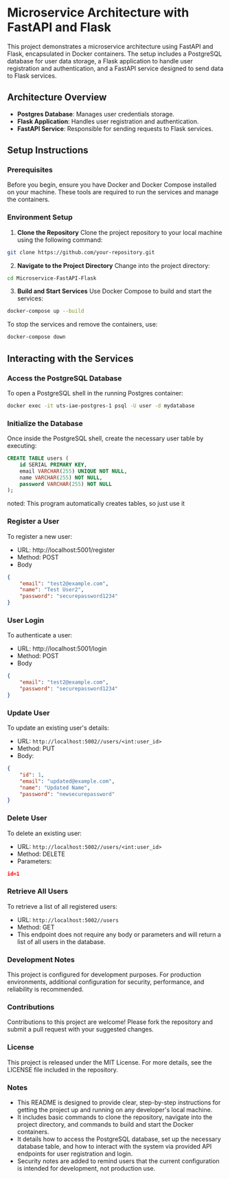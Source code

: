 # Microservice Architecture with FastAPI and Flask

This project demonstrates a microservice architecture using FastAPI and Flask, encapsulated in Docker containers. The setup includes a PostgreSQL database for user data storage, a Flask application to handle user registration and authentication, and a FastAPI service designed to send data to Flask services.

## Architecture Overview

- **Postgres Database**: Manages user credentials storage.
- **Flask Application**: Handles user registration and authentication.
- **FastAPI Service**: Responsible for sending requests to Flask services.

## Setup Instructions

### Prerequisites

Before you begin, ensure you have Docker and Docker Compose installed on your machine. These tools are required to run the services and manage the containers.

### Environment Setup

1. **Clone the Repository**
Clone the project repository to your local machine using the following command:
```bash
git clone https://github.com/your-repository.git
```
2. **Navigate to the Project Directory**
Change into the project directory:
```bash
cd Microservice-FastAPI-Flask
```
3. **Build and Start Services**
Use Docker Compose to build and start the services:
```bash
docker-compose up --build
```
To stop the services and remove the containers, use:
```bash
docker-compose down
```

## Interacting with the Services
### Access the PostgreSQL Database
To open a PostgreSQL shell in the running Postgres container:
```bash
docker exec -it uts-iae-postgres-1 psql -U user -d mydatabase
```
### Initialize the Database
Once inside the PostgreSQL shell, create the necessary user table by executing:
```sql
CREATE TABLE users (
    id SERIAL PRIMARY KEY,
    email VARCHAR(255) UNIQUE NOT NULL,
    name VARCHAR(255) NOT NULL,
    password VARCHAR(255) NOT NULL
);
```
noted: This program automatically creates tables, so just use it

### Register a User
To register a new user:
* URL: http://localhost:5001/register
* Method: POST
* Body
```json
{
    "email": "test2@example.com",
    "name": "Test User2",
    "password": "securepassword1234"
}
```
### User Login
To authenticate a user:
* URL: http://localhost:5001/login
* Method: POST
* Body
```json
{
    "email": "test2@example.com",
    "password": "securepassword1234"
}
```

### Update User
To update an existing user's details:
* URL: `http://localhost:5002//users/<int:user_id>`
* Method: PUT
* Body:
```json
{
    "id": 1,
    "email": "updated@example.com",
    "name": "Updated Name",
    "password": "newsecurepassword"
}
```

### Delete User
To delete an existing user:
* URL: `http://localhost:5002//users/<int:user_id>`
* Method: DELETE
* Parameters:
```json
id=1
```

### Retrieve All Users
To retrieve a list of all registered users:
* URL: `http://localhost:5002//users`
* Method: GET
* This endpoint does not require any body or parameters and will return a list of all users in the database.

### Development Notes
This project is configured for development purposes. For production environments, additional configuration for security, performance, and reliability is recommended.

### Contributions
Contributions to this project are welcome! Please fork the repository and submit a pull request with your suggested changes.

### License
This project is released under the MIT License. For more details, see the LICENSE file included in the repository.

### Notes

- This README is designed to provide clear, step-by-step instructions for getting the project up and running on any developer's local machine.
- It includes basic commands to clone the repository, navigate into the project directory, and commands to build and start the Docker containers.
- It details how to access the PostgreSQL database, set up the necessary database table, and how to interact with the system via provided API endpoints for user registration and login.
- Security notes are added to remind users that the current configuration is intended for development, not production use.
